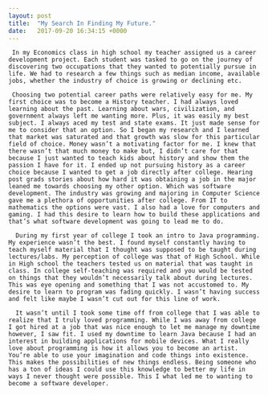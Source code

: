```yaml
---
layout: post
title:  "My Search In Finding My Future."
date:   2017-09-20 16:34:15 +0000
---
```



     In my Economics class in high school my teacher assigned us a career development project. Each student was tasked to go on the journey of discovering two occupations that they wanted to potentially pursue in life. We had to research a few things such as median income, available jobs, whether the industry of choice is growing or declining etc. 
		 
     Choosing two potential career paths were relatively easy for me. My first choice was to become a History teacher. I had always loved learning about the past. Learning about wars, civilization, and government always left me wanting more. Plus, it was easily my best subject. I always aced my test and state exams. It just made sense for me to consider that an option. So I began my research and I learned that market was saturated and that growth was slow for this particular field of choice. Money wasn’t a motivating factor for me. I knew that there wasn’t that much money to make but, I didn’t care for that because I just wanted to teach kids about history and show them the passion I have for it. I ended up not pursuing history as a career choice because I wanted to get a job directly after college. Hearing post grads stories about how hard it was obtaining a job in the major leaned me towards choosing my other option. Which was software development. The industry was growing and majoring in Computer Science gave me a plethora of opportunities after college. From IT to mathematics the options were vast. I also had a love for computers and gaming. I had this desire to learn how to build these applications and that’s what software development was going to lead me to do. 
		 
	  During my first year of college I took an intro to Java programming. My experience wasn’t the best. I found myself constantly having to teach myself material that I thought was supposed to be taught during lectures/labs. My perception of college was that of High School. While in High school the teachers tested us on material that was taught in class. In college self-teaching was required and you would be tested on things that they wouldn’t necessarily talk about during lectures. This was eye opening and something that I was not accustomed to. My desire to learn to program was fading quickly. I wasn’t having success and felt like maybe I wasn’t cut out for this line of work. 
	
	  It wasn’t until I took some time off from college that I was able to realize that I truly loved programming. While I was away from college I got hired at a job that was nice enough to let me manage my downtime however, I saw fit. I used my downtime to learn Java because I had an interest in building applications for mobile devices. What I really love about programming is how it allows you to become an artist. You’re able to use your imagination and code things into existence. This makes the possibilities of new things endless. Being someone who has a ton of ideas I could use this knowledge to better my life in ways I never thought were possible. This I what led me to wanting to become a software developer. 

